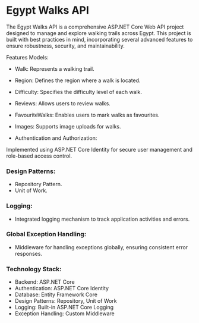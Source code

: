 # Egypt Walks API
The Egypt Walks API is a comprehensive ASP.NET Core Web API project designed to manage and explore walking trails across Egypt. This project is built with best practices in mind, incorporating several advanced features to ensure robustness, security, and maintainability.

Features
Models:

- Walk: Represents a walking trail.
- Region: Defines the region where a walk is located.

- Difficulty: Specifies the difficulty level of each walk.
- Reviews: Allows users to review walks.
- FavouriteWalks: Enables users to mark walks as favourites.
- Images: Supports image uploads for walks.
- Authentication and Authorization:

Implemented using ASP.NET Core Identity for secure user management and role-based access control.

### Design Patterns:

- Repository Pattern.
- Unit of Work.
  
### Logging:

- Integrated logging mechanism to track application activities and errors.
  
### Global Exception Handling:

- Middleware for handling exceptions globally, ensuring consistent error responses.

### Technology Stack:
- Backend: ASP.NET Core
- Authentication: ASP.NET Core Identity
- Database: Entity Framework Core
- Design Patterns: Repository, Unit of Work
- Logging: Built-in ASP.NET Core Logging
- Exception Handling: Custom Middleware
